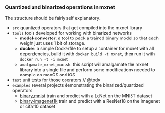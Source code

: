 ### Quantized and binarized operations in mxnet

The structure should be fairly self explanatory.

- ``src`` quantized operators that get compiled into the mxnet library
- ``tools`` tools developed for working with binarized networks
    - **model-converter**: a tool to pack a trained binary model so that each weight just uses 1 bit of storage.
    - **docker**: a simple Dockerfile to setup a container for mxnet with all dependencies, build it with ``docker build -t mxnet``, then run it with ``docker run -t -i mxnet``
    - ``amalgamate_mxnet_mac.sh``: this script will amalgamate the mxnet library into a single file and perform some modifications needed to compile on macOS and iOS
- ``test`` unit tests for those operators // @todo
- ``examples`` several projects demonstrating the binarized/quantized operators
    - [binary_mnist](examples/binary_mnist) train and predict with a LeNet on the MNIST dataset
    - [binary-imagenet1k](examples/binary-imagenet1k) train and predict with a ResNet18 on the imagenet or cifar10 dataset

